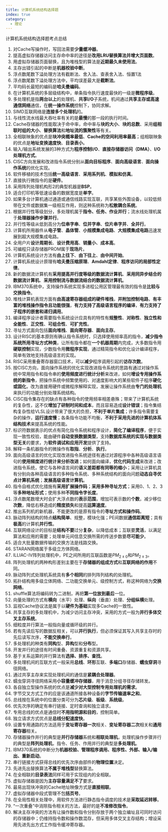 ```yaml
---
title: 计算机系统结构选择题
index: true
category:
  - 理论
---
```


计算机系统结构选择题考点总结
<!-- more -->

1. 对Cache写操作时，写回法需要**少量缓冲器**。
2. 提高虚拟存储器访问主存命中率的途径是**改用LRU替换算法并增大页面数**。
3. 用虚拟存储器页面替换，且为堆栈型的算法是**近期最久未使用法**。
4. 主存出错引起的中断是**机器校验中断**。
5. 浮点数尾数下溢处理方法有截断法、舍入法、查表舍入法、恒置1法
6. 浮点数尾数下溢处理方法中，平均误差最大是**截断法**。
7. 平均码长最短的编码是**哈夫曼编码**。
8. 在计算机系统的多层级结构中，单条指令执行速度最快的一级是**微程序级**。
9. 多处理机是指**两台以上**的处理机、**共享I/O**子系统，机间通过**共享主存或高速通信网络**通信，在**统一操作系统**控制下，协同求解。
10. SIMD互联网络是**连接多个处理机**的。
11. 与线性流水线最大吞吐率有关的是**最慢**的那一段的执行时间。
12. Cache存储器的性能取决于命中率，命中率与**块的大小**、**块的总数**、采用**组相联时组的大小**、**替换算法**和**地址流的簇聚性**等有关。
13. 全相联映象的优点是**块冲突概率最低**、**Cache的空间利用率最高**；组相联映象的优点是**地址变换速度快**、**目录表小**。
14. 输入/输出系统发展的3种方式为**程序控制I/O**、**直接存储器访问（DMA）**、**I/O处理机方式**。
15. CISC方向发展和改进指令系统分别从**面向目标程序**、**面向高级语言**、**面向操作系统**的优化实现。
16. 软件移植的技术包括**统一高级语言**、**采用系列机**、**模拟和仿真**。
17. 直接执行微指令的是**硬件**。
18. 采用阵列处理机构形2的典型机器是**BSP**。
19. 适合打印机等低速设备的数据宽度是**单字**。
20. 如果多台计算机通过通道或通信线路实现互联，共享某些外围设备，以较低频带在文件或数据集一级相互作用，则这种系统称为**松散耦合系统**。
21. 根据并行性等级划分，多处理机属于**指令、任务、作业并行**；流水线处理机属于**处理器操作步骤并行**。
22. 并行性等级从低到高分为**位串字串**、**位并字串**、**位片串字并**、**全并行**。
23. 计算机所用器件从**电子管**、**晶体管**、**小规模集成电路**、**大规模集成电路**迅速发展到超大规模集成电路。
24. 全用户片**设计周期长**、**设计费用高**、**销量小**、**成本高**。
25. 可编程只读存储器PROM属于**现场片**。
26. 计算机系统设计方法有**由上往下**、**由下往上**、**由中间开始**。
27. 计算机系统设计原理有**哈夫曼压缩原理**、**Amdahl定律**、**程序访问的局部性定律**。
28. 新的数据流计算机有**采用提高并行度等级的数据流计算机**、**采用同异步结合的数据流计算机**、**采用控制流与数据流结合的数据流计算机**。
29. IBM370系统中，支持操作系统实现多进程公用区管理最有效的指令是**比较与交换指令**。
30. 堆栈计算机表现方面有**由高速寄存器组成的硬件堆栈**，**并附加控制电路**，**有丰富的堆栈操作指令且功能很强**，**有力支持了高级语言程序的编译**，**有力支持了子程序的嵌套和递归调用**。
31. 编译程序设计者需要指令系统设计应具有的特性有**规整性**、**对称性**、**独立性和全能性**、**正交性**、**可组合性**、**可扩充性**。
32. 寻址方式面向包括**面向堆栈**、**面向寄存器**、**面向主存**。
33. 设计RISC的基本原则有确认指令系统时，只选择使用频率高的指令，**减少指令系统所用寻址方式种类**，让所有指令都在**一个机器周期**内完成，大多数指令用**硬联控制**实现，少数指令用**微程序实现**，通过精简指令和优化设计编译程序，简单有效地支持高级语言的实现。
34. RISC采用重叠寄存器窗口技术，可以**减少**程序调用引起的**访存次数**。
35. 按CISC方向，面向操作系统的优化实现改进指令系统的思路有通过对操作系统中常用指令和指令串的**使用频度进行统计分析**来改进，如何**增设专用操作系统的新指令**，把操作系统中频繁使用的、对速度影响大的某些软件子程序**硬化或固化**，改为直接用硬件或微程序解释实现，发展让操作系统由**专门的处理机**来执行的功能分别处理系统结构。
36. CISC指令集存在的缺点有各种指令的使用频率相差悬殊；带来了计算机系统的复杂性，这不仅**增加了研制时间和成本**，而且容易造成**设计错误**；指令集结构复杂性给VLSL设计带来了很大的负担，**不利于单片集成**；许多指令需要复杂的操作，**运行速度慢**；各条指令功能不均衡，**不利于采用先进的计算机体系结构技术**来提高系统的性能。
37. 标识符数据表示的优点有简化指令系统和程序设计，**简化了编译程序**，便于实现一致性校验，能由硬件**自动变换数据类型**，支持**数据库系统的实现与数据类型无关**的要求，为**软件调试和应用开发**提供了支持。
38. 解释一条机器指令的微操作有**取指**、**分析**、**执行**。
39. 面向高级语言的优化实现改进指令系统途径有通过对源程序中各种高级语言语句的**使用频度进行统计来分析改进**；如何面向编译，**优化代码生成**来改进；改进指令系统，使它与各种语言间的**语义差距都有同等的缩小**；采用让计算机具有分别向各种高级语言的多种指令系统、多种系统结构的面向问题**动态自寻优点计算机系统**；**发展高级语言计算机**。
40. 指令自格式优化措施有**采用扩展操作码**；**采用多种寻址方式**；采用0、1、2、3等**多种地址形式**；使用多种**不同指令字长度**。
41. 浮点数尾数增大时会扩大浮点数的**表示范围**，增加可表示数的**个数**，减少移位**次数**，降低右移造成的**精度损失**和提高**运算速度**。
42. 推出系列机的新机器，不能更改的是原有指令的**寻址方式和操作码**。
43. 脉动阵列结构的特点**结构简单**、规整，模块化强；PE间数据**通信距离短**；具有**极高**的计算机**并行性**。
44. 互联网络设计的目标是**结构不要**过分**复杂**，以降低成本；互联要**灵活**，以满足算法和应用的需要；处理单元间信息交换所需的传送步数要**尽可能少**。
45. 适合大批量数据传输的交换方法是线路交换。
46. STARAN网络属于多级立方体网络。
47. ILLIAC-IV阵列处理机中，PE之间所用的互联函数是$PM_{2±0}$和$PM_{2±3}$。
48. 阵列处理机的两种构形差别主要在于**存储器的组成方式**和**互联网络的作用**不同。
49. 脉动阵列式处理机系统具有**多个相同**的排列阵列结构的处理机。
50. 拓扑结构用多级立体网络、二功能交换单元、级控制方式，称这种网络为**交换网络**。
51. shuffle算法将编码转为二进制，再把**第一位放到最后**一位。
52. 向量处理的方式有**横向**（水平）处理、**纵向**（垂直）处理、**分组纵横**处理。
53. 监视Cache协议法是属于以**硬件为基础**实现多Cache的一致性。
54. 共享主存的多处理机中，为减少访问主存冲突，采用的方式一般为**并行多体交叉主存系统**。
55. 细粒度并行算法一般指向量或循环级的并行。
56. 若有先读后写的数据反相关，可以**并行执行**，但必须保证其写入共享主存时的先后读写次序，**不能交换串行**。
57. 多处理机的种类有**同构**型、**异构**型和**分布**型。
58. 开发并行的途径有时间重叠、资源重复和资源共享。
59. 基于关系运算的并行算法有**选择、排序、查找**。
60. 多处理机间的互联方式一般采用**总线**、**环形**互联、**多端口**存储器、**蠕虫穿洞**寻径网络。
61. 通过共享主存来实现处理机间的通信是**紧耦合处理器**。
62. 蠕虫穿洞寻径网络采用**小容量缓冲存储器**，用于消息分组寻径存储转发。
63. 各自独立型操作系统的优点是**减少对大型控制专用处理机的需求**。
64. 字节交叉方式工作的应是该通道所接各种设备的**字节传输速率之和**。
65. 总线按在系统中的位置分类可分为**芯片级**、**板级**、**系统级**。
66. 优先次序的确定有串行链接、定时查询和独立请求。
67. 专用总线的优点是通信时**不用指明源和目的**，控制简单。
68. 独立请求方式优点是**总线分配速度快**。
69. 设置专用通路的方法适用于**变址寄存器一次**相关、**变址寄存器二次**相关和**通用寄存器**相关。
70. 存储器操作并行的典型是**并行存储器**系统和**相联处理机**，处理机操作步骤并行的典型是**阵列处理机**，指令、任务、作用并行的典型是**多处理机**。
71. IBM370系统的中断分为**机器校验、管理程序调用、程序性、外部、输入/输出、重新启动**。
72. 串行链接方式获得总线的优先次序由部件的**物理位置**决定。
73. 先进先出替换算法**不属于堆栈型**替换算法。
74. 在全相联的**目录表法**同样可用于实现组内的全相联。
75. 虚拟存储器是因为**主存容量满足不了**要求。
76. 最易出现块冲突的Cache地址映像方式是**直接相联**。
77. 虚拟存储器中段式管理不包**括页号**。
78. 在全局性相关处理中，用软件方法进行静态指令调度的技术是**采取延迟转移**。
79. “一次重叠”中消除指令相关的方法，最好的是**不准修改指令**。
80. 解决主存冲突的方法有让操作数和指令分别存放于两个独立编址且可同时访问的存储器中；仍维持指令数和操作数混存，但采用多体交叉主存结构；增设采用先进先出方式工作指令缓冲寄存器。